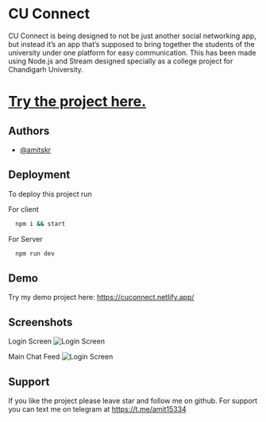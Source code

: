 
# CU Connect

CU Connect is being designed to not be just another social networking app, but instead it’s an app
that’s supposed to bring together the students of the university under one platform for easy
communication. This has been made using Node.js and Stream designed specially as a college project for Chandigarh University.

<h1><a href="cuconnect.netlify.app">Try the project here.</a></h1>


## Authors

- [@amitskr](https://www.github.com/amitskr)




## Deployment

To deploy this project run

For client
```bash
  npm i && start
```
For Server
```bash
  npm run dev
```

## Demo

Try my demo project here:
https://cuconnect.netlify.app/



## Screenshots
Login Screen
![Login Screen](https://user-images.githubusercontent.com/72401473/168460315-640f8307-742c-4ba0-90d6-0b53a0aa5e85.png)

Main Chat Feed
![Login Screen](https://user-images.githubusercontent.com/72401473/168460420-15180fac-995a-4c32-b347-b82ac9b0a0eb.png)



## Support

If you like the project please leave  star and follow me on github. For support you can text me on telegram at https://t.me/amit15334
